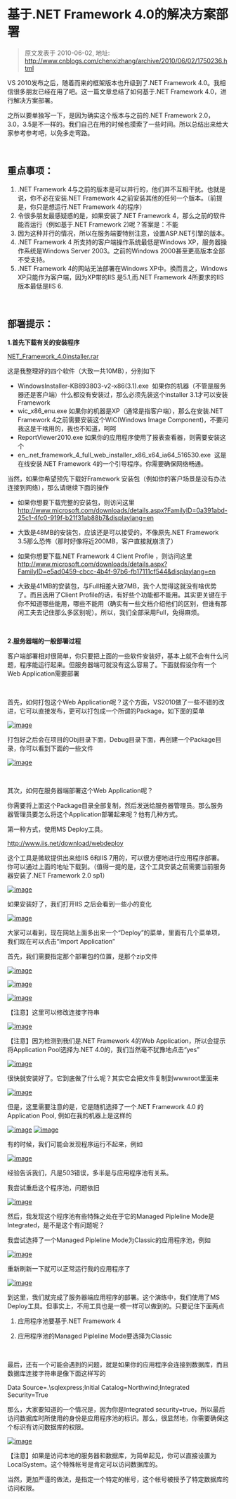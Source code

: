 # 基于.NET Framework 4.0的解决方案部署 
> 原文发表于 2010-06-02, 地址: http://www.cnblogs.com/chenxizhang/archive/2010/06/02/1750236.html 


VS 2010发布之后，随着而来的框架版本也升级到了.NET Framework 4.0。我相信很多朋友已经在用了吧。这一篇文章总结了如何基于.NET Framework 4.0，进行解决方案部署。

 之所以要单独写一下，是因为确实这个版本与之前的.NET Framework 2.0，3.0，3.5是不一样的。我们自己在用的时候也摸索了一些时间。所以总结出来给大家参考参考吧，以免多走弯路。

  

 重点事项：
-----

 1. .NET Framework 4与之前的版本是可以并行的，他们并不互相干扰。也就是说，你不必在安装.NET Framework 4之前安装其他的任何一个版本。（前提是，你只是想运行.NET Framework 4的程序）
2. 令很多朋友最感疑惑的是，如果安装了.NET Framework 4，那么之前的软件能否运行（例如基于.NET Framework 2)呢？答案是：不能
3. 因为这种并行的情况，所以在服务端要特别注意，设置ASP.NET引擎的版本。
4. .NET Framework 4 所支持的客户端操作系统最低是Windows XP，服务器操作系统是Windows Server 2003。之前的Windows 2000甚至更高版本全部不受支持。
5. .NET Framework 4的网站无法部署在Windows XP中。换而言之，Windows XP只能作为客户端，因为XP带的IIS 是5.1,而.NET Framework 4所要求的IIS版本最低是IIS 6.

  

 部署提示：
-----

 **1.首先下载有关的安装程序**

 [NET\_Framework\_4.0installer.rar](http://files.cnblogs.com/chenxizhang/NET_Framework_4.0installer.rar "NET_Framework_4.0installer.rar")

 这是我整理好的四个软件（大致一共10MB），分别如下

 * WindowsInstaller-KB893803-v2-x86(3.1).exe  如果你的机器（不管是服务器还是客户端）什么都没有安装过，那么必须先装这个installer 3.1才可以安装Framework
* wic\_x86\_enu.exe 如果你的机器是XP（通常是指客户端），那么在安装.NET Framework 4之前需要安装这个WIC(Windows Image Component)，不要问我这是干啥用的，我也不知道，呵呵
* ReportViewer2010.exe 如果你的应用程序使用了报表查看器，则需要安装这个
* en\_.net\_framework\_4\_full\_web\_installer\_x86\_x64\_ia64\_516530.exe  这是在线安装.NET Framework 4的一个引导程序。你需要确保网络畅通。

 当然，如果你希望预先下载好Framework 安装包（例如你的客户场景是没有办法连接到网络），那么请继续下面的操作

 * 如果你想要下载完整的安装包，则访问这里<http://www.microsoft.com/downloads/details.aspx?FamilyID=0a391abd-25c1-4fc0-919f-b21f31ab88b7&displaylang=en>
+ 大致是48MB的安装包，应该还是可以接受的。不像原先.NET Framework 3.5那么恐怖（那时好像将近200MB，客户直接就崩溃了）

* 如果你想要下载.NET Framework 4 Client Profile ，则访问这里 <http://www.microsoft.com/downloads/details.aspx?FamilyID=e5ad0459-cbcc-4b4f-97b6-fb17111cf544&displaylang=en>
+ 大致是41MB的安装包，与Full相差大致7MB，我个人觉得这就没有啥优势了。而且选用了Client Profile的话，有好些个功能都不能用。其实更关键在于你不知道哪些能用，哪些不能用（确实有一些文档介绍他们的区别，但谁有那闲工夫去记住那么多区别呢）。所以，我们全部采用Full，免得麻烦。

  

 **2.服务器端的一般部署过程**

 客户端部署相对很简单，你只要把上面的一些软件安装好，基本上就不会有什么问题，程序能运行起来。但服务器端可就没有这么容易了。下面就假设你有一个Web Application需要部署

  

 首先，如何打包这个Web Application呢？这个方面，VS2010做了一些不错的改进，它可以直接发布，更可以打包成一个所谓的Package，如下面的菜单

 [![image](./images/1750236-image_thumb.png "image")](http://images.cnblogs.com/cnblogs_com/chenxizhang/WindowsLiveWriter/NETFramework4.0_10686/image_2.png) 

 打包好之后会在项目的Obj目录下面，Debug目录下面，再创建一个Package目录，你可以看到下面的一些文件

 [![image](./images/1750236-image_thumb_1.png "image")](http://images.cnblogs.com/cnblogs_com/chenxizhang/WindowsLiveWriter/NETFramework4.0_10686/image_4.png) 

  

 其次，如何在服务器端部署这个Web Application呢？

 你需要将上面这个Package目录全部复制，然后发送给服务器管理员。那么服务器管理员要怎么将这个Application部署起来呢？他有几种方式。

 第一种方式，使用MS Deploy工具。

 <http://www.iis.net/download/webdeploy>

 这个工具是微软提供出来给IIS 6和IIS 7用的，可以很方便地进行应用程序部署。你可以通过上面的地址下载到。（值得一提的是，这个工具安装之前需要当前服务器安装了.NET Framework 2.0 sp1）

 [![image](./images/1750236-image_thumb_2.png "image")](http://images.cnblogs.com/cnblogs_com/chenxizhang/WindowsLiveWriter/NETFramework4.0_10686/image_6.png) 

 如果安装好了，我们打开IIS 之后会看到一些小的变化

 [![image](./images/1750236-image_thumb_3.png "image")](http://images.cnblogs.com/cnblogs_com/chenxizhang/WindowsLiveWriter/NETFramework4.0_10686/image_8.png) 

 大家可以看到，现在网站上面多出来一个“Deploy”的菜单，里面有几个菜单项，我们现在可以点击“Import Application”

 首先，我们需要指定那个部署包的位置，是那个zip文件

 [![image](./images/1750236-image_thumb_4.png "image")](http://images.cnblogs.com/cnblogs_com/chenxizhang/WindowsLiveWriter/NETFramework4.0_10686/image_10.png) 

 [![image](./images/1750236-image_thumb_5.png "image")](http://images.cnblogs.com/cnblogs_com/chenxizhang/WindowsLiveWriter/NETFramework4.0_10686/image_12.png) 

 [![image](./images/1750236-image_thumb_6.png "image")](http://images.cnblogs.com/cnblogs_com/chenxizhang/WindowsLiveWriter/NETFramework4.0_10686/image_14.png) 

 【注意】这里可以修改连接字符串

 [![image](./images/1750236-image_thumb_7.png "image")](http://images.cnblogs.com/cnblogs_com/chenxizhang/WindowsLiveWriter/NETFramework4.0_10686/image_16.png) 

 【注意】因为检测到我们是.NET Framework 4的Web Application，所以会提示将Application Pool选择为.NET 4.0的，我们当然毫不犹豫地点击“yes”

 [![image](./images/1750236-image_thumb_8.png "image")](http://images.cnblogs.com/cnblogs_com/chenxizhang/WindowsLiveWriter/NETFramework4.0_10686/image_18.png) 

 很快就安装好了。它到底做了什么呢？其实它会把文件复制到wwwroot里面来

 [![image](./images/1750236-image_thumb_9.png "image")](http://images.cnblogs.com/cnblogs_com/chenxizhang/WindowsLiveWriter/NETFramework4.0_10686/image_20.png) 

 但是，这里需要注意的是，它是随机选择了一个.NET Framework 4.0 的Application Pool, 例如在我的机器上是这样的

 [![image](./images/1750236-image_thumb_10.png "image")](http://images.cnblogs.com/cnblogs_com/chenxizhang/WindowsLiveWriter/NETFramework4.0_10686/image_22.png) [![image](./images/1750236-image_thumb_11.png "image")](http://images.cnblogs.com/cnblogs_com/chenxizhang/WindowsLiveWriter/NETFramework4.0_10686/image_24.png) 

 有的时候，我们可能会发现程序运行不起来，例如

 [![image](./images/1750236-image_thumb_12.png "image")](http://images.cnblogs.com/cnblogs_com/chenxizhang/WindowsLiveWriter/NETFramework4.0_10686/image_26.png) 

 经验告诉我们，凡是503错误，多半是与应用程序池有关系。

 我尝试重启这个程序池，问题依旧

 [![image](./images/1750236-image_thumb_13.png "image")](http://images.cnblogs.com/cnblogs_com/chenxizhang/WindowsLiveWriter/NETFramework4.0_10686/image_28.png) 

 然后，我发现这个程序池有些特殊之处在于它的Managed Pipleline Mode是Integrated，是不是这个有问题呢？

 我尝试选择了一个Managed Pipleline Mode为Classic的应用程序池，例如

 [![image](./images/1750236-image_thumb_14.png "image")](http://images.cnblogs.com/cnblogs_com/chenxizhang/WindowsLiveWriter/NETFramework4.0_10686/image_30.png) 

 重新刷新一下就可以正常运行我的应用程序了

 [![image](./images/1750236-image_thumb_15.png "image")](http://images.cnblogs.com/cnblogs_com/chenxizhang/WindowsLiveWriter/NETFramework4.0_10686/image_32.png) 

 到这里，我们就完成了服务器端应用程序的部署。这个演练中，我们使用了MS Deploy工具。但事实上，不用工具也是一模一样可以做到的。只要记住下面两点

 1. 应用程序池要基于.NET Framework 4

 2. 应用程序池的Managed Pipleline Mode要选择为Classic

  

 最后，还有一个可能会遇到的问题，就是如果你的应用程序会连接到数据库，而且数据库连接字符串是像下面这样写的

 Data Source=.\sqlexpress;Initial Catalog=Northwind;Integrated Security=True

 那么，大家要知道的一个情况是，因为你是Integrated security=true，所以最后访问数据库时所使用的身份是应用程序池的标识。那么，很显然地，你需要确保这个标识有访问数据库的权限。

 [![image](./images/1750236-image_thumb_16.png "image")](http://images.cnblogs.com/cnblogs_com/chenxizhang/WindowsLiveWriter/NETFramework4.0_10686/image_34.png) 

 【注意】如果是访问本地的服务器和数据库，为简单起见，你可以直接设置为LocalSystem。这个特殊帐号是肯定可以访问数据库的。

 当然，更加严谨的做法，是指定一个特定的帐号，这个帐号被授予了特定数据库的访问权限。


